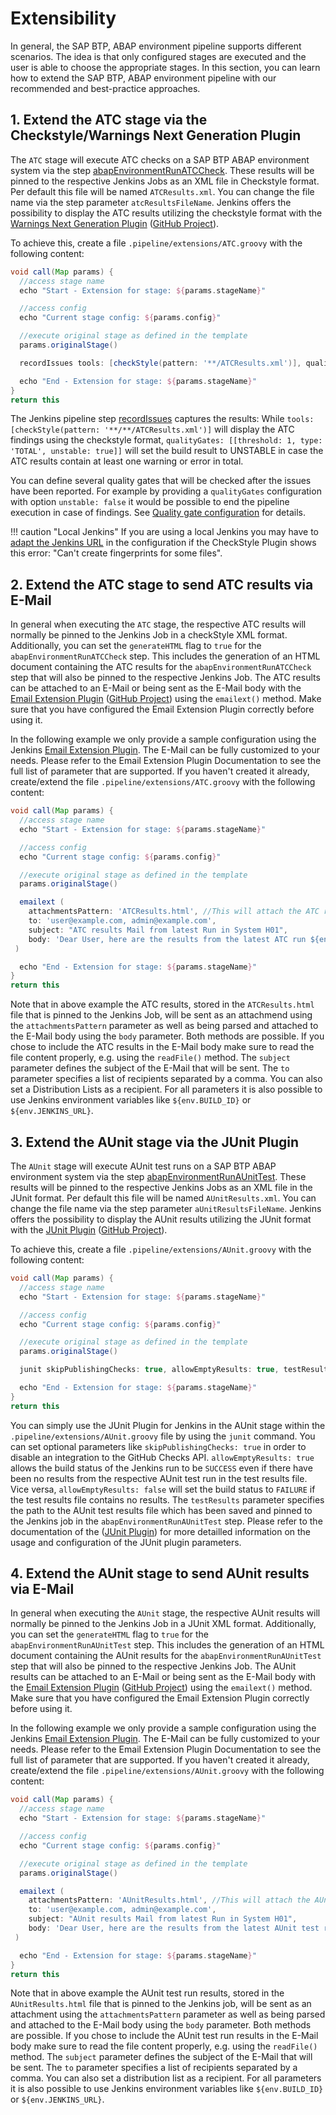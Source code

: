 # Extensibility

In general, the SAP BTP, ABAP environment pipeline supports different scenarios. The idea is that only configured stages are executed and the user is able to choose the appropriate stages.
In this section, you can learn how to extend the SAP BTP, ABAP environment pipeline with our recommended and best-practice approaches.

## 1. Extend the ATC stage via the Checkstyle/Warnings Next Generation Plugin

The `ATC` stage will execute ATC checks on a SAP BTP ABAP environment system via the step [abapEnvironmentRunATCCheck](https://sap.github.io/jenkins-library/steps/abapEnvironmentRunATCCheck/).
These results will be pinned to the respective Jenkins Jobs as an XML file in Checkstyle format. Per default this file will be named `ATCResults.xml`. You can change the file name via the step parameter `atcResultsFileName`.
Jenkins offers the possibility to  display the ATC results utilizing the checkstyle format with the [Warnings Next Generation Plugin](https://www.jenkins.io/doc/pipeline/steps/warnings-ng/#warnings-next-generation-plugin) ([GitHub Project](https://github.com/jenkinsci/warnings-ng-plugin)).

To achieve this, create a file `.pipeline/extensions/ATC.groovy` with the following content:

```groovy
void call(Map params) {
  //access stage name
  echo "Start - Extension for stage: ${params.stageName}"

  //access config
  echo "Current stage config: ${params.config}"

  //execute original stage as defined in the template
  params.originalStage()

  recordIssues tools: [checkStyle(pattern: '**/ATCResults.xml')], qualityGates: [[threshold: 1, type: 'TOTAL', unstable: true]]

  echo "End - Extension for stage: ${params.stageName}"
}
return this
```

The Jenkins pipeline step [recordIssues](https://www.jenkins.io/doc/pipeline/steps/warnings-ng/#recordissues-record-compiler-warnings-and-static-analysis-results) captures the results:
While `tools: [checkStyle(pattern: '**/**/ATCResults.xml')]` will display the ATC findings using the checkstyle format, `qualityGates: [[threshold: 1, type: 'TOTAL', unstable: true]]` will set the build result to UNSTABLE in case the ATC results contain at least one warning or error in total.

You can define several quality gates that will be checked after the issues have been reported. For example by providing a `qualityGates` configuration with option `unstable: false` it would be possible to end the pipeline execution in case of findings. See [Quality gate configuration](https://github.com/jenkinsci/warnings-ng-plugin/blob/master/doc/Documentation.md#quality-gate-configuration) for details.

!!! caution "Local Jenkins"
    If you are using a local Jenkins you may have to [adapt the Jenkins URL](https://stackoverflow.com/a/39543223) in the configuration if the CheckStyle Plugin shows this error: "Can't create fingerprints for some files".

## 2. Extend the ATC stage to send ATC results via E-Mail

In general when executing the `ATC` stage, the respective ATC results will normally be pinned to the Jenkins Job in a checkStyle XML format.
Additionally, you can set the `generateHTML` flag to `true` for the `abapEnvironmentRunATCCheck` step. This includes the generation of an HTML document containing the ATC results for the `abapEnvironmentRunATCCheck` step that will also be pinned to the respective Jenkins Job.
The ATC results can be attached to an E-Mail or being sent as the E-Mail body with the [Email Extension Plugin](https://www.jenkins.io/doc/pipeline/steps/email-ext/) ([GitHub Project](https://github.com/jenkinsci/email-ext-plugin)) using the `emailext()` method. Make sure that you have configured the Email Extension Plugin correctly before using it.

In the following example we only provide a sample configuration using the Jenkins [Email Extension Plugin](https://www.jenkins.io/doc/pipeline/steps/email-ext/). The E-Mail can be fully customized to your needs. Please refer to the Email Extension Plugin Documentation to see the full list of parameter that are supported.
If you haven't created it already, create/extend the file `.pipeline/extensions/ATC.groovy` with the following content:

```groovy
void call(Map params) {
  //access stage name
  echo "Start - Extension for stage: ${params.stageName}"

  //access config
  echo "Current stage config: ${params.config}"

  //execute original stage as defined in the template
  params.originalStage()

  emailext (
    attachmentsPattern: 'ATCResults.html', //This will attach the ATC results to the E-Mail
    to: 'user@example.com, admin@example.com',
    subject: "ATC results Mail from latest Run in System H01",
    body: 'Dear User, here are the results from the latest ATC run ${env.BUILD_ID}.' + readFile('ATCResults.html') //This will parse the ATC results and send it as the E-Mail body
 )

  echo "End - Extension for stage: ${params.stageName}"
}
return this
```

Note that in above example the ATC results, stored in the `ATCResults.html` file that is pinned to the Jenkins Job, will be sent as an attachmend using the `attachmentsPattern` parameter as well as being parsed and attached to the E-Mail body using the `body` parameter. Both methods are possible. If you chose to include the ATC results in the E-Mail body make sure to read the file content properly, e.g. using the `readFile()` method.
The `subject` parameter defines the subject of the E-Mail that will be sent. The `to` parameter specifies a list of recipients separated by a comma. You can also set a Distribution Lists as a recipient.
For all parameters it is also possible to use Jenkins environment variables like `${env.BUILD_ID}` or `${env.JENKINS_URL}`.

## 3. Extend the AUnit stage via the JUnit Plugin

The `AUnit` stage will execute AUnit test runs on a SAP BTP ABAP environment system via the step [abapEnvironmentRunAUnitTest](https://sap.github.io/jenkins-library/steps/abapEnvironmentRunAUnitTest/).
These results will be pinned to the respective Jenkins Jobs as an XML file in the JUnit format. Per default this file will be named `AUnitResults.xml`. You can change the file name via the step parameter `aUnitResultsFileName`.
Jenkins offers the possibility to  display the AUnit results utilizing the JUnit format with the [JUnit Plugin](https://plugins.jenkins.io/junit/) ([GitHub Project](https://github.com/jenkinsci/junit-plugin)).

To achieve this, create a file `.pipeline/extensions/AUnit.groovy` with the following content:

```groovy
void call(Map params) {
  //access stage name
  echo "Start - Extension for stage: ${params.stageName}"

  //access config
  echo "Current stage config: ${params.config}"

  //execute original stage as defined in the template
  params.originalStage()

  junit skipPublishingChecks: true, allowEmptyResults: true, testResults: '**/AUnitResults.xml'

  echo "End - Extension for stage: ${params.stageName}"
}
return this
```

You can simply use the JUnit Plugin for Jenkins in the AUnit stage within the `.pipeline/extensions/AUnit.groovy` file by using the `junit` command. You can set optional parameters like `skipPublishingChecks: true` in order to disable an integration to the GitHub Checks API. `allowEmptyResults: true` allows the build status of the Jenkins run to be `SUCCESS` even if there have been no results from the respective AUnit test run in the test results file. Vice versa, `allowEmptyResults: false` will set the build status to `FAILURE` if the test results file contains no results.
The `testResults` parameter specifies the path to the AUnit test results file which has been saved and pinned to the Jenkins job in the `abapEnvironmentRunAUnitTest` step. Please refer to the documentation of the ([JUnit Plugin](https://plugins.jenkins.io/junit/#documentation)) for more detailled information on the usage and configuration of the JUnit plugin parameters.

## 4. Extend the AUnit stage to send AUnit results via E-Mail

In general when executing the `AUnit` stage, the respective AUnit results will normally be pinned to the Jenkins Job in a JUnit XML format.
Additionally, you can set the `generateHTML` flag to `true` for the `abapEnvironmentRunAUnitTest` step. This includes the generation of an HTML document containing the AUnit results for the `abapEnvironmentRunAUnitTest` step that will also be pinned to the respective Jenkins Job.
The AUnit results can be attached to an E-Mail or being sent as the E-Mail body with the [Email Extension Plugin](https://www.jenkins.io/doc/pipeline/steps/email-ext/) ([GitHub Project](https://github.com/jenkinsci/email-ext-plugin)) using the `emailext()` method. Make sure that you have configured the Email Extension Plugin correctly before using it.

In the following example we only provide a sample configuration using the Jenkins [Email Extension Plugin](https://www.jenkins.io/doc/pipeline/steps/email-ext/). The E-Mail can be fully customized to your needs. Please refer to the Email Extension Plugin Documentation to see the full list of parameter that are supported.
If you haven't created it already, create/extend the file `.pipeline/extensions/AUnit.groovy` with the following content:

```groovy
void call(Map params) {
  //access stage name
  echo "Start - Extension for stage: ${params.stageName}"

  //access config
  echo "Current stage config: ${params.config}"

  //execute original stage as defined in the template
  params.originalStage()

  emailext (
    attachmentsPattern: 'AUnitResults.html', //This will attach the AUnit results to the E-Mail
    to: 'user@example.com, admin@example.com',
    subject: "AUnit results Mail from latest Run in System H01",
    body: 'Dear User, here are the results from the latest AUnit test run ${env.BUILD_ID}.' + readFile('AUnitResults.html') //This will parse the AUnit results and send it as the E-Mail body
 )

  echo "End - Extension for stage: ${params.stageName}"
}
return this
```

Note that in above example the AUnit test run results, stored in the `AUnitResults.html` file that is pinned to the Jenkins job, will be sent as an attachment using the `attachmentsPattern` parameter as well as being parsed and attached to the E-Mail body using the `body` parameter. Both methods are possible. If you chose to include the AUnit test run results in the E-Mail body make sure to read the file content properly, e.g. using the `readFile()` method.
The `subject` parameter defines the subject of the E-Mail that will be sent. The `to` parameter specifies a list of recipients separated by a comma. You can also set a distribution list as a recipient.
For all parameters it is also possible to use Jenkins environment variables like `${env.BUILD_ID}` or `${env.JENKINS_URL}`.
